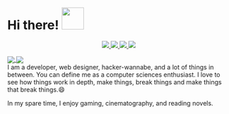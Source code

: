 <h1> Hi there! <img src="https://media.giphy.com/media/mGcNjsfWAjY5AEZNw6/giphy.gif" width="50"></h1>

<p align="center">
  <a href="https://facebook.com/DesTroTN">
    <img src="https://img.shields.io/twitter/follow/DesTroTN?style=for-the-badge&label=%40DesTroTN&logo=facebook&logoColor=00AEFF&labelColor=black&color=7fff00">
  </a>
  <a href="https://t.me/DesTroTN">
    <img src="https://img.shields.io/badge/DesTroTN-0078D4?style=for-the-badge&logo=Telegram&logoColor=00AEFF&labelColor=black&color=black">
  </a>
  <a href="https://www.zone-h.org/archive/notifier=Destrotn">
    <img src="https://img.shields.io/badge/Zone-h-0078D4?style=for-the-badge&logo=Hackthebox&logoColor=00AEFF&labelColor=black&color=black">
  </a>
  <a href="mailto:destrotn@yandex.com">
    <img src="https://img.shields.io/badge/destrotn@yandex.com-0078D4?style=for-the-badge&logo=Protonmail&logoColor=00AEFF&labelColor=black&color=black">
  </a>
</p>

  <a href="https://github.com/DesTroTN">
  <img align="center" src="https://github-readme-stats.vercel.app/api?username=DesTroTN&count_private=true&show_icons=true&theme=chartreuse-dark" />
  </a>
  <a href="https://github.com/DesTroTN">
    <img align="center" src="https://github-readme-stats.vercel.app/api/top-langs/?username=DesTroTN&layout=compact&theme=chartreuse-dark&langs_count=8" />
  </a>

<br>
I am a developer, web designer, hacker-wannabe, and a lot of things in between. You can define me as a computer sciences enthusiast. I love to see how things work in depth, make things, break things and make things that break things.😄

In my spare time, I enjoy gaming, cinematography, and reading novels.


<!--
**DesTroTN/DesTroTN** is a ✨ _special_ ✨ repository because its `README.md` (this file) appears on your GitHub profile.

Here are some ideas to get you started:

- 🔭 I’m currently working on ...
- 🌱 I’m currently learning ...
- 👯 I’m looking to collaborate on ...
- 🤔 I’m looking for help with ...
- 💬 Ask me about ...
- 📫 How to reach me: ...
- 😄 Pronouns: ...
- ⚡ Fun fact: ...
-->
